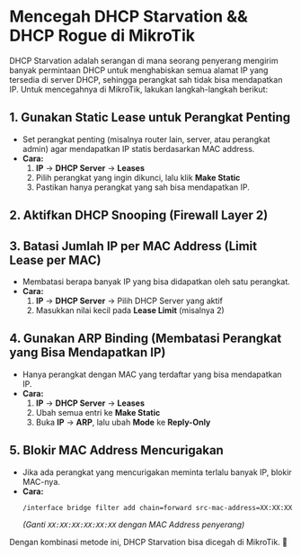 # Mencegah DHCP Starvation && DHCP Rogue di MikroTik

DHCP Starvation adalah serangan di mana seorang penyerang mengirim banyak permintaan DHCP untuk menghabiskan semua alamat IP yang tersedia di server DHCP, sehingga perangkat sah tidak bisa mendapatkan IP. Untuk mencegahnya di MikroTik, lakukan langkah-langkah berikut:

## 1. Gunakan Static Lease untuk Perangkat Penting
- Set perangkat penting (misalnya router lain, server, atau perangkat admin) agar mendapatkan IP statis berdasarkan MAC address.
- **Cara:**  
  1. **IP** → **DHCP Server** → **Leases**  
  2. Pilih perangkat yang ingin dikunci, lalu klik **Make Static**  
  3. Pastikan hanya perangkat yang sah bisa mendapatkan IP.  

## 2. Aktifkan DHCP Snooping (Firewall Layer 2)

## 3. Batasi Jumlah IP per MAC Address (Limit Lease per MAC)
- Membatasi berapa banyak IP yang bisa didapatkan oleh satu perangkat.
- **Cara:**  
  1. **IP** → **DHCP Server** → Pilih DHCP Server yang aktif  
  2. Masukkan nilai kecil pada **Lease Limit** (misalnya 2)  

## 4. Gunakan ARP Binding (Membatasi Perangkat yang Bisa Mendapatkan IP)
- Hanya perangkat dengan MAC yang terdaftar yang bisa mendapatkan IP.
- **Cara:**  
  1. **IP** → **DHCP Server** → **Leases**  
  2. Ubah semua entri ke **Make Static**  
  3. Buka **IP** → **ARP**, lalu ubah **Mode** ke **Reply-Only**  

## 5. Blokir MAC Address Mencurigakan
- Jika ada perangkat yang mencurigakan meminta terlalu banyak IP, blokir MAC-nya.
- **Cara:**  
  ```bash
  /interface bridge filter add chain=forward src-mac-address=XX:XX:XX:XX:XX:XX action=drop
  ```
  *(Ganti `XX:XX:XX:XX:XX:XX` dengan MAC Address penyerang)*

Dengan kombinasi metode ini, DHCP Starvation bisa dicegah di MikroTik. 🚀